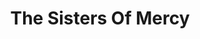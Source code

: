 ---
title: "The Sisters Of Mercy"
summary: "Rock band formed in Leeds, UK, in 1980, by singer and guitarist . Eldritch is the only surviving member of the original line-up. The band was notoriously different on each of their three studio albums, from media dubbed 'goth' to 'keyboards' to 'American rock'. The band is known for being part of the '80s goth music scene, however they deny any association with goth, and consider themselves first and foremost a rock band. Their influences include , , and . Today, the band still perform live shows around the world, usually in Europe, and perform new songs, re-worked classics, and covers."
image: "the-sisters-of-mercy.jpg"
---